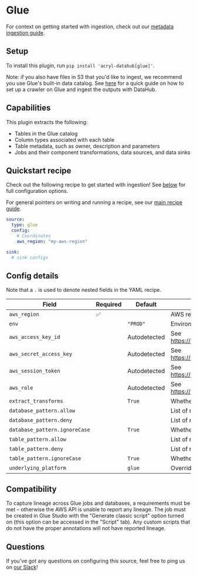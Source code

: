 # Glue

For context on getting started with ingestion, check out our [metadata ingestion guide](../README.md).

## Setup

To install this plugin, run `pip install 'acryl-datahub[glue]'`.

Note: if you also have files in S3 that you'd like to ingest, we recommend you use Glue's built-in data catalog. See [here](./s3.md) for a quick guide on how to set up a crawler on Glue and ingest the outputs with DataHub.

## Capabilities

This plugin extracts the following:

- Tables in the Glue catalog
- Column types associated with each table
- Table metadata, such as owner, description and parameters
- Jobs and their component transformations, data sources, and data sinks

## Quickstart recipe

Check out the following recipe to get started with ingestion! See [below](#config-details) for full configuration options.

For general pointers on writing and running a recipe, see our [main recipe guide](../README.md#recipes).

```yml
source:
  type: glue
  config:
    # Coordinates
    aws_region: "my-aws-region"

sink:
  # sink configs
```

## Config details

Note that a `.` is used to denote nested fields in the YAML recipe.

| Field                         | Required | Default      | Description                                                                        |
| ----------------------------- | -------- | ------------ | ---------------------------------------------------------------------------------- |
| `aws_region`                  | ✅       |              | AWS region code.                                                                   |
| `env`                         |          | `"PROD"`     | Environment to use in namespace when constructing URNs.                            |
| `aws_access_key_id`           |          | Autodetected | See https://boto3.amazonaws.com/v1/documentation/api/latest/guide/credentials.html |
| `aws_secret_access_key`       |          | Autodetected | See https://boto3.amazonaws.com/v1/documentation/api/latest/guide/credentials.html |
| `aws_session_token`           |          | Autodetected | See https://boto3.amazonaws.com/v1/documentation/api/latest/guide/credentials.html |
| `aws_role`                    |          | Autodetected | See https://boto3.amazonaws.com/v1/documentation/api/latest/guide/credentials.html |
| `extract_transforms`          |          | `True`       | Whether to extract Glue transform jobs.                                            |
| `database_pattern.allow`      |          |              | List of regex patterns for databases to include in ingestion.                      |
| `database_pattern.deny`       |          |              | List of regex patterns for databases to exclude from ingestion.                    |
| `database_pattern.ignoreCase` |          | `True`       | Whether to ignore case sensitivity during pattern matching.                        |
| `table_pattern.allow`         |          |              | List of regex patterns for tables to include in ingestion.                         |
| `table_pattern.deny`          |          |              | List of regex patterns for tables to exclude from ingestion.                       |
| `table_pattern.ignoreCase`    |          | `True`       | Whether to ignore case sensitivity during pattern matching.                        |
| `underlying_platform`         |          | `glue`       | Override for platform name. Allowed values - `glue`, `athena`                      |

## Compatibility

To capture lineage across Glue jobs and databases, a requirements must be met – otherwise the AWS API is unable to report any lineage. The job must be created in Glue Studio with the "Generate classic script" option turned on (this option can be accessed in the "Script" tab). Any custom scripts that do not have the proper annotations will not have reported lineage.

## Questions

If you've got any questions on configuring this source, feel free to ping us on [our Slack](https://slack.datahubproject.io/)!
